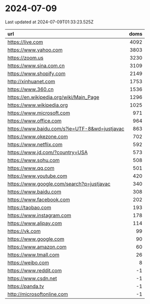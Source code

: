 # 2024-07-09

<!-- BEGIN -->
Last updated at 2024-07-09T01:33:23.525Z

url | doms
:- | -:
https://live.com | 4092
https://www.yahoo.com | 3803
https://zoom.us | 3230
https://www.sina.com.cn | 3109
https://www.shopify.com | 2149
http://xinhuanet.com | 1753
https://www.360.cn | 1536
https://en.wikipedia.org/wiki/Main_Page | 1296
https://www.wikipedia.org | 1025
https://www.microsoft.com | 971
https://www.office.com | 964
https://www.baidu.com/s?ie=UTF-8&wd=justjavac | 863
https://www.okezone.com | 702
https://www.netflix.com | 592
https://www.jd.com/?country=USA | 573
https://www.sohu.com | 508
https://www.qq.com | 501
https://www.youtube.com | 420
https://www.google.com/search?q=justjavac | 340
https://www.baidu.com | 308
https://www.facebook.com | 202
https://taobao.com | 193
https://www.instagram.com | 178
https://www.alipay.com | 114
https://vk.com | 99
https://www.google.com | 90
https://www.amazon.com | 60
https://www.tmall.com | 26
https://weibo.com | 8
https://www.reddit.com | -1
https://www.csdn.net | -1
https://panda.tv | -1
http://microsoftonline.com | -1
<!-- END -->
